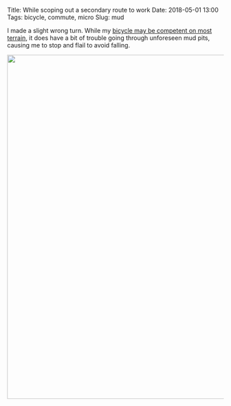 Title: While scoping out a secondary route to work
Date: 2018-05-01 13:00
Tags: bicycle, commute, micro
Slug: mud

I made a slight wrong turn. While my [bicycle may be competent on most terrain](/2015/08/05/semi-skim), it does have a bit of trouble going through unforeseen mud pits, causing me to stop and flail to avoid falling.

<img src="/images/2018-05-01 mud.jpg" width="800px" class="align-center" />
